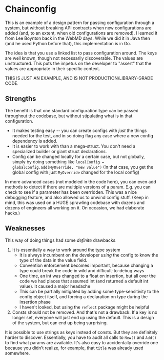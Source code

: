 # Chainconfig

This is an example of a design pattern for passing configuration through a system,
but without breaking API contracts when new configurations are added (and, to an
extent, when old configurations are removed). I learned it from Lee Boynton back
in the WebMD days. While we did it in Java then (and he used Python before that), this implementation is in Go.

The idea is that you use a linked list to pass configuration around. The keys are
well known, though not necessarily discoverable. The values are unstructured.
This puts the impetus on the developer to "assert" that the values are appropriate
in their specific context.

THIS IS JUST AN EXAMPLE, AND IS NOT PRODUCTION/LIBRARY-GRADE CODE.

## Strengths

The benefit is that one standard configuration type can be passed throughout the codebase, but without stipulating what is in that configuration.

- It makes testing easy -- you can create configs with _just_ the things needed for the test, and in so doing flag any case where a new config dependency is added.
- It is easier to work with than a mega-struct. You don't need a specialized builder or giant struct declarations.
- Config can be changed locally for a certain case, but not globally, simply by doing something like `localConfig = globalConfig.add(MyOverride, "new value")` (In that case, you get the global config with just `MyOverride` changed for the local config)

In more advanced cases (not modeled in the code here), you can even add methods to
detect if there are multiple versions of a param. E.g. you can check to see if a
parameter has been overridden. This was a nice debugging feature, and also allowed
us to unwind config stuff. (Keep in mind, this was used on a HUGE sprawling codebase
with dozens and dozens of engineers all working on it. On occasion, we had elaborate
hacks.)

## Weaknesses

This way of doing things had some _definite_ drawbacks.

1. It is essentially a way to work around the type system
    - It is always incumbent on the developer _using_ the config to know the type of the data in the value field.
    - Convention enforcement becomes important, because changing a type could break the
      code in wild and difficult-to-debug ways
    - One time, an int was changed to a float on insertion, but all over the code we had
      places that assumed int (and returned a default int value). It caused a major headache
    - This can be partially mitigated by adding some type-sensitivity to the config
      object itself, and forcing a declaration on type during the insertion phase
    - I haven't looked, but using the `reflect` package might be helpful
2. Consts should not be removed. And that's not a drawback. If a key is no longer set, everyone will just end up using the default. This is a design of the system, but can end up being surprising.

It is possible to use strings as keys instead of consts. But they are definitely harder 
to discover. Essentially, you have to audit all calls to `New()` and `Add()` to find 
what params are available. It's also easy to accidentally override one because you 
didn't realize, for example, that `title` was already used somewhere.